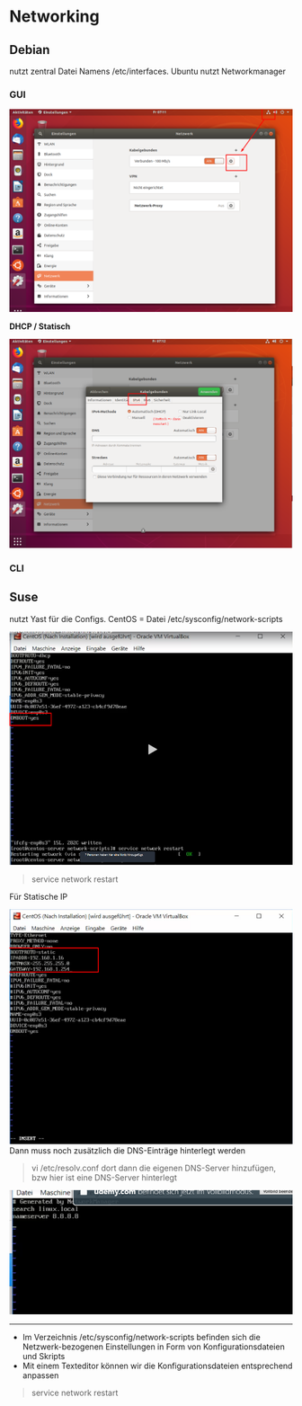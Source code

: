 # Networking

## Debian
nutzt zentral Datei Namens /etc/interfaces. Ubuntu nutzt Networkmanager

### GUI
![](imgs/2020-06-19-07-11-54.png)

**DHCP / Statisch**

![](imgs/2020-06-19-07-13-04.png)

### CLI


## Suse
nutzt Yast für die Configs.
CentOS = Datei /etc/sysconfig/network-scripts


![](imgs/2020-06-19-07-23-07.png)

> service network restart 

Für Statische IP 

![](imgs/2020-06-19-07-28-06.png)
Dann muss noch zusätzlich die DNS-Einträge hinterlegt werden


> vi /etc/resolv.conf
dort dann die eigenen DNS-Server hinzufügen, bzw hier ist eine DNS-Server hinterlegt

![](imgs/2020-06-19-07-31-24.png)

---

* Im Verzeichnis /etc/sysconfig/network-scripts befinden sich die Netzwerk-bezogenen
Einstellungen in Form von Konfigurationsdateien und Skripts
* Mit einem Texteditor können wir die Konfigurationsdateien entsprechend anpassen


> service network restart


